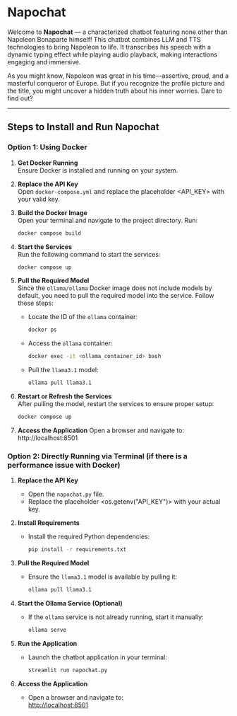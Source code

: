 # Napochat

Welcome to **Napochat** — a characterized chatbot featuring none other than Napoleon Bonaparte himself! This chatbot combines LLM and TTS technologies to bring Napoleon to life. It transcribes his speech with a dynamic typing effect while playing audio playback, making interactions engaging and immersive.

As you might know, Napoleon was great in his time—assertive, proud, and a masterful conqueror of Europe. But if you recognize the profile picture and the title, you might uncover a hidden truth about his inner worries. Dare to find out?

---

## Steps to Install and Run Napochat

### **Option 1: Using Docker**

1. **Get Docker Running**  
   Ensure Docker is installed and running on your system.

2. **Replace the API Key**  
   Open `docker-compose.yml` and replace the placeholder <API_KEY> with your valid key.

3. **Build the Docker Image**  
   Open your terminal and navigate to the project directory. Run:  
   ```bash
   docker compose build
   ```

4. **Start the Services**  
    Run the following command to start the services:  
    ```bash
    docker compose up
    ```

5. **Pull the Required Model**  
   Since the `ollama/ollama` Docker image does not include models by default, you need to pull the required model into the service. Follow these steps:

   - Locate the ID of the `ollama` container:  
     ```bash
     docker ps
     ```
   
   - Access the `ollama` container:  
     ```bash
     docker exec -it <ollama_container_id> bash
     ```
     
   - Pull the `llama3.1` model:  
     ```bash
     ollama pull llama3.1
     ```

6. **Restart or Refresh the Services**  
   After pulling the model, restart the services to ensure proper setup:  
   ```bash
   docker compose up

7.	**Access the Application**
    Open a browser and navigate to:
    http://localhost:8501

### **Option 2: Directly Running via Terminal (if there is a performance issue with Docker)**

1. **Replace the API Key**  
   - Open the `napochat.py` file.  
   - Replace the placeholder <os.getenv("API_KEY")> with your actual key.

2. **Install Requirements**  
   - Install the required Python dependencies:  
     ```bash
     pip install -r requirements.txt
     ```

3. **Pull the Required Model**  
   - Ensure the `llama3.1` model is available by pulling it:  
     ```bash
     ollama pull llama3.1
     ```

4. **Start the Ollama Service (Optional)**  
   - If the `ollama` service is not already running, start it manually:  
     ```bash
     ollama serve
     ```

5. **Run the Application**  
   - Launch the chatbot application in your terminal:  
     ```bash
     streamlit run napochat.py
     ```

6. **Access the Application**  
   - Open a browser and navigate to:  
     [http://localhost:8501](http://localhost:8501)
